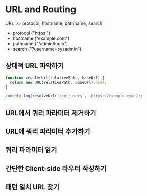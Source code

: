 # URL and Routing

URL >> protocol, hostname, pathname, search

* protocol ("https:")
* hostname ("example.com")
* pathname ("/admin/login")
* search ("?username=sysadmin")

## 상대적 URL 파악하기

```js
function resolveUrl(relativePath, baseUrl) {
  return new URL(relativePath, baseUrl).href;
}

console.log(resolveUrl('/api/users', 'https://example.com'));

```

## URL에서 쿼리 파라미터 제거하기

## URL에 쿼리 파라미터 추가하기

## 쿼리 파라미터 읽기

## 간단한 Client-side 라우터 작성하기

## 패턴 일치 URL 찾기